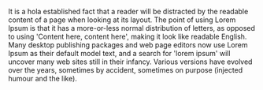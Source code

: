 It is a hola established fact that a reader will be distracted by the readable content of a page when looking at its layout.
The point of using Lorem Ipsum is that it has a more-or-less normal distribution of letters, as opposed to using 'Content here,
content here', making it look like readable English. Many desktop publishing packages and web page editors now use Lorem Ipsum as
their default model text, and a search for 'lorem ipsum' will uncover many web sites still in their infancy. Various versions
have evolved over the years, sometimes by accident, sometimes on purpose (injected humour and the like).
